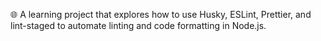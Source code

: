 🌐 A learning project that explores how to use Husky, ESLint, Prettier, and lint-staged to automate linting and code formatting in Node.js.
